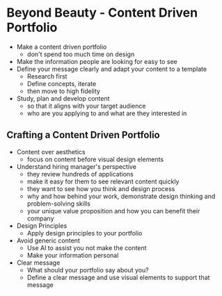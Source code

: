 # Beyond Beauty - Content Driven Portfolio

- Make a content driven portfolio
  - don't spend too much time on design
- Make the information people are looking for easy to see
- Define your message clearly and adapt your content to a template
  - Research first
  - Define concepts, iterate
  - then move to high fidelity
- Study, plan and develop content
  - so that it aligns with your target audience
  - who are you applying to and what are they interested in

## Crafting a Content Driven Portfolio
  
- Content over aesthetics
  - focus on content before visual design elements
- Understand hiring manager's perspective
  - they review hundreds of applications
  - make it easy for them to see relevant content quickly
  - they want to see how you think and design process
  - why and how behind your work, demonstrate design thinking and problem-solving skills
  - your unique value proposition and how you can benefit their company
- Design Principles
  - Apply design principles to your portfolio
- Avoid generic content
  - Use AI to assist you not make the content
  - Make your information personal
- Clear message
  - What should your portfolio say about you?
  - Define a clear message  and use visual elements to support that message